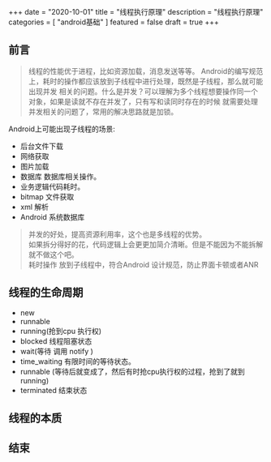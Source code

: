 +++
date = "2020-10-01"
title = "线程执行原理"
description = "线程执行原理"
categories = [
    "android基础"
]
featured = false
draft = true 
+++
## 前言
> 线程的性能优于进程，比如资源加载，消息发送等等。
> Android的编写规范上，耗时的操作都应该放到子线程中进行处理，既然是子线程，那么就可能出现并发
> 相关的问题。什么是并发？可以理解为多个线程想要操作同一个对象，如果是读就不存在并发了，只有写和读同时存在的时候
> 就需要处理并发相关的问题了，常用的解决思路就是加锁。
 
Android上可能出现子线程的场景:
* 后台文件下载
* 网络获取
* 图片加载 
* 数据库 数据库相关操作。
* 业务逻辑代码耗时。
* bitmap 文件获取
* xml 解析
* Android 系统数据库
 
> 并发的好处，提高资源利用率，这个也是多线程的优势。<br>
> 如果拆分得好的花，代码逻辑上会更更加简介清晰。但是不能因为不能拆解就不做这个吧。<br>
> 耗时操作 放到子线程中，符合Android 设计规范，防止界面卡顿或者ANR 
## 线程的生命周期
* new 
* runnable
* running(抢到cpu 执行权)
* blocked 线程阻塞状态
* wait(等待 调用 notify )
* time_waiting 有限时间的等待状态。
* runnable (等待后就变成了，然后有时抢cpu执行权的过程，抢到了就到running)
* terminated 结束状态
## 线程的本质

## 结束


